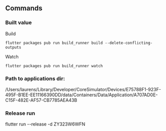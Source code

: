 ## Commands

### Built value
Build
```
flutter packages pub run build_runner build --delete-conflicting-outputs
```
Watch
```
flutter packages pub run build_runner watch
```

### Path to applications dir:

/Users/laurens/Library/Developer/CoreSimulator/Devices/E75788F1-923F-495F-B1EE-EE11166390DD/data/Containers/Data/Application/A707AD0E-C15F-482E-AF57-CB7785AEA43B

### Release run
flutter run --release -d ZY323W6WFN


